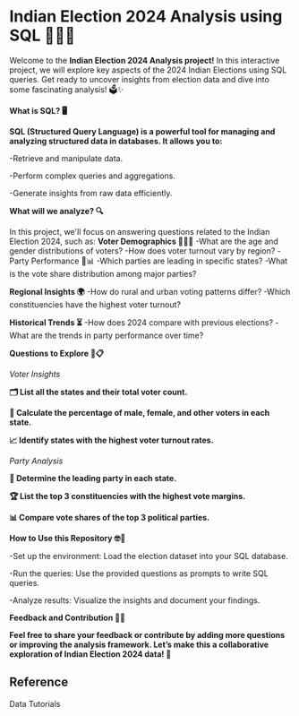 # Indian Election 2024 Analysis using SQL 🚀🇮🇳

Welcome to the **Indian Election 2024 Analysis project!** In this interactive project, we will explore key aspects of the 2024 Indian Elections using SQL queries. Get ready to uncover insights from election data and dive into some fascinating analysis! 🗳️✨

**What is SQL? 🖥️**

**SQL (Structured Query Language) is a powerful tool for managing and analyzing structured data in databases. It allows you to:**

-Retrieve and manipulate data.

-Perform complex queries and aggregations.

-Generate insights from raw data efficiently.

**What will we analyze? 🔍**

In this project, we'll focus on answering questions related to the Indian Election 2024, such as:
**Voter Demographics 🧑‍🤝‍🧑**
-What are the age and gender distributions of voters?
-How does voter turnout vary by region?
-Party Performance 🎉📊
-Which parties are leading in specific states?
-What is the vote share distribution among major parties?

**Regional Insights 🌍**
-How do rural and urban voting patterns differ?
-Which constituencies have the highest voter turnout?

**Historical Trends ⏳**
-How does 2024 compare with previous elections?
-What are the trends in party performance over time?

**Questions to Explore 🧠📋**

*Voter Insights*

**🗂️ List all the states and their total voter count.**

**🧮 Calculate the percentage of male, female, and other voters in each state.**

**📈 Identify states with the highest voter turnout rates.**

*Party Analysis*

**🎯 Determine the leading party in each state.**

**🏆 List the top 3 constituencies with the highest vote margins.**

**📊 Compare vote shares of the top 3 political parties.**



**How to Use this Repository 🤓📂**

-Set up the environment: Load the election dataset into your SQL database.

-Run the queries: Use the provided questions as prompts to write SQL queries.

-Analyze results: Visualize the insights and document your findings.

**Feedback and Contribution 💬🤝**

**Feel free to share your feedback or contribute by adding more questions or improving the analysis framework. Let’s make this a collaborative exploration of Indian Election 2024 data! 🙌**

## Reference
Data Tutorials

